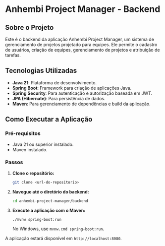 # Anhembi Project Manager - Backend

## Sobre o Projeto

Este é o backend da aplicação Anhembi Project Manager, um sistema de gerenciamento de projetos projetado para equipes. Ele permite o cadastro de usuários, criação de equipes, gerenciamento de projetos e atribuição de tarefas.

## Tecnologias Utilizadas

- **Java 21**: Plataforma de desenvolvimento.
- **Spring Boot**: Framework para criação de aplicações Java.
- **Spring Security**: Para autenticação e autorização baseada em JWT.
- **JPA (Hibernate)**: Para persistência de dados.
- **Maven**: Para gerenciamento de dependências e build da aplicação.

## Como Executar a Aplicação

### Pré-requisitos

- Java 21 ou superior instalado.
- Maven instalado.

### Passos

1.  **Clone o repositório:**
    ```bash
    git clone <url-do-repositorio>
    ```
2.  **Navegue até o diretório do backend:**
    ```bash
    cd anhembi-project-manager/backend
    ```
3.  **Execute a aplicação com o Maven:**
    ```bash
    ./mvnw spring-boot:run
    ```
    No Windows, use `mvnw.cmd spring-boot:run`.

A aplicação estará disponível em `http://localhost:8080`.
